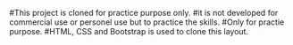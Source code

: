 #This project is cloned for practice purpose only.
#it is not developed for commercial use or personel use but to practice the skills.
#Only for practie purpose.
#HTML, CSS and Bootstrap is used to clone this layout.